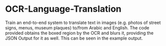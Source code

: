 # OCR-Language-Translation
Train an end-to-end system to translate text in images (e.g. photos of street signs, menus, museum plaques) to/from Arabic and English. 
The code provided obtains the boxed region by the OCR and blurs it, providing the JSON Output for it as well. This can be seen in the example output.
